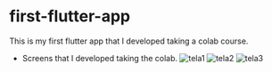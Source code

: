 # first-flutter-app
This is my first flutter app that I developed taking a  colab course.
- Screens that I developed taking the colab.
![tela1](https://github.com/farleyaAraujoLeite/first-flutter-app/assets/79859781/fd64c3c7-60d0-4e04-839a-18d4049cbb5a)
![tela2](https://github.com/farleyaAraujoLeite/first-flutter-app/assets/79859781/87875a65-4d48-4aac-83b4-319887b32483)
![tela3](https://github.com/farleyaAraujoLeite/first-flutter-app/assets/79859781/68355633-11bf-4c34-a3b3-1a2d8876f23b)
